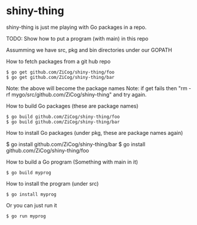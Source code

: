 shiny-thing
===========

shiny-thing is just me playing with Go packages in a repo.

TODO: Show how to put a program (with main) in this repo


Assumming we have src, pkg and bin directories under our GOPATH

How to fetch packages from a git hub repo

    $ go get github.com/ZiCog/shiny-thing/foo
    $ go get github.com/ZiCog/shiny-thing/bar

Note: the above will become the package names
Note: if get fails then "rm -rf mygo/src/github.com/ZiCog/shiny-thing"
and try again.


How to build Go packages (these are package names)

    $ go build github.com/ZiCog/shiny-thing/foo
    $ go build github.com/ZiCog/shiny-thing/bar

How to install Go packages (under pkg, these are package names again)

   $ go install  github.com/ZiCog/shiny-thing/bar 
   $ go install  github.com/ZiCog/shiny-thing/foo

How to build a Go program (Something with main in it)

    $ go build myprog

How to install the program (under src)

    $ go install myprog

Or you can just run it

    $ go run myprog
